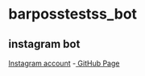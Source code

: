 # barposstestss_bot
instagram bot
------------------
<a href="https://www.instagram.com/barposstestss_bot/">Instagram account</a>
<a>-</a><a href="https://github.com/BarPos/barposstestss_bot"> GitHub Page</a>
